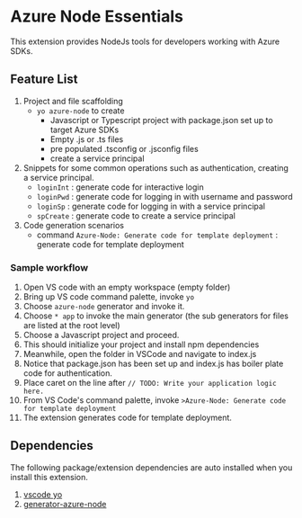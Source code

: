 # Azure Node Essentials

This extension provides NodeJs tools for developers working with Azure SDKs.

## Feature List

1. Project and file scaffolding
   * `yo azure-node` to create 
      * Javascript or Typescript project with package.json set up to target Azure SDKs
      * Empty .js or .ts files
      * pre populated .tsconfig or .jsconfig files
      * create a service principal
1. Snippets for some common operations such as authentication, creating a service principal.
   * `loginInt` : generate code for interactive login
   * `loginPwd` : generate code for logging in with username and password
   * `loginSp`  : generate code for logging in with a service principal
   * `spCreate` : generate code to create a service principal
1. Code generation scenarios
   * command `Azure-Node: Generate code for template deployment` : generate code for template deployment

### Sample workflow

1. Open VS code with an empty workspace (empty folder)
1. Bring up VS code command palette, invoke `yo`
1. Choose `azure-node` generator and invoke it.
1. Choose `* app` to invoke the main generator (the sub generators for files are listed at the root level)
1. Choose a Javascript project and proceed.
1. This should initialize your project and install npm dependencies
1. Meanwhile, open the folder in VSCode and navigate to index.js
1. Notice that package.json has been set up and index.js has boiler plate code for authentication.
1. Place caret on the line after `// TODO: Write your application logic here.`
1. From VS Code's command palette, invoke `>Azure-Node: Generate code for template deployment`
1. The extension generates code for template deployment.

## Dependencies

The following package/extension dependencies are auto installed when you install this extension.

1. [vscode yo](https://marketplace.visualstudio.com/items?itemName=samverschueren.yo)
1. [generator-azure-node](https://github.com/Azure/azure-sdk-for-node/tree/master/Extensions/generator-azure-node)
